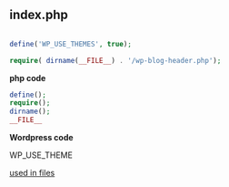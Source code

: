## index.php

```php

define('WP_USE_THEMES', true);

require( dirname(__FILE__) . '/wp-blog-header.php');

```
**php code**

```php
define();
require();
dirname();
__FILE__

```
**Wordpress code**

WP_USE_THEME

[used in files](https://github.com/WordPress/WordPress/search?utf8=%E2%9C%93&q=WP_USE_THEMES&type=)
